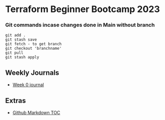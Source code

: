 # Terraform Beginner Bootcamp 2023

### Git commands incase changes done in Main without branch
```
git add .
git stash save
git fetch - to get branch
git checkout 'branchname'
git pull
git stash apply

```
## Weekly Journals
- [Week 0 journal](journal/week0.md)
## Extras
 - [Github Markdown TOC](https://ecotrust-canada.github.io/markdown-toc/)

